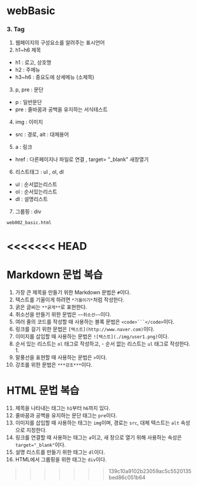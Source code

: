 # webBasic
### 3. Tag
1. 웹페이지의 구성요소를 알려주는 표시언어
2. h1~h6 제목
 - h1 : 로고, 상호명
 - h2 : 주메뉴
 - h3~h6 : 중요도에 상세메뉴 (소제목)
3. p, pre : 문단
 - p : 일반문단
 - pre : 줄바꿈과 공백을 유지하는 서식테스트
4. img : 이미지
 - src : 경로, alt : 대체용어 
5. a : 링크
 - href : 다른페이지나 파일로 연결 , target= "_blank" 새창열기
6. 리스트태그 : ul , ol, dl 
 - ul : 순서없는리스트
 - ol : 순서있는리스트
 - dl : 설명리스트
 7. 그룹핑 : div
 
 `web002_basic.html`

<<<<<<< HEAD
=======
#  Markdown 문법 복습
1. 가장 큰 제목을 만들기 위한 Markdown 문법은 `#`이다.
2. 텍스트를 기울이게 하려면 `*기울이기*`처럼 작성한다.
3. 굵은 글씨는 `**굵게**`로 표현한다.
4. 취소선을 만들기 위한 문법은 `~~취소선~~`이다.
5. 여러 줄의 코드를 작성할 때 사용하는 블록 문법은 `<code>```</code>`이다.
6. 링크를 걸기 위한 문법은 `[텍스트](http://www.naver.com)`이다.
7. 이미지를 삽입할 때 사용하는 문법은 `![텍스트](./img/user1.png)`이다.
8. 순서 있는 리스트는 `ol` 태그로 작성하고,  - 
   순서 없는 리스트는 `ul` 태그로 작성한다.  1.
9. 말풍선을 표현할 때 사용하는 문법은 `>`이다.
10. 강조를 위한 문법은 `***강조***`이다.

#   HTML 문법 복습
11. 제목을 나타내는 태그는 `h1`부터 `h6`까지 있다.
12. 줄바꿈과 공백을 유지하는 문단 태그는 `pre`이다.
13. 이미지를 삽입할 때 사용하는 태그는 `img`이며, 경로는 `src`, 
    대체 텍스트는 `alt` 속성으로 지정한다.
14. 링크를 연결할 때 사용하는 태그는 `a`이고, 
    새 창으로 열기 위해 사용하는 속성은 `target="_blank"`이다.
15. 설명 리스트를 만들기 위한 태그는 `dl`이다.
16. HTML에서 그룹핑을 위한 태그는 `div`이다.



>>>>>>> 139c10a9102b23059ac5c5520135bed86c051b64

